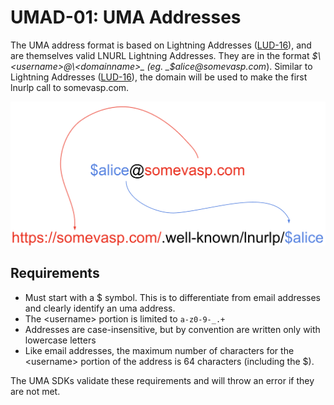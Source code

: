 # UMAD-01: UMA Addresses

The UMA address format is based on Lightning Addresses ([LUD-16](https://github.com/lnurl/luds/blob/luds/16.md)), and
are themselves valid LNURL Lightning Addresses. They are in the format _$\<username>@\<domainname>_
(eg. _$alice@somevasp.com_). Similar to Lightning Addresses ([LUD-16](https://github.com/lnurl/luds/blob/luds/16.md)),
the domain will be used to make the first lnurlp call to somevasp.com.

![UMA Address Diagram](/images/address_diagram.png)

## Requirements

- Must start with a $ symbol. This is to differentiate from email addresses and clearly identify an uma address.
- The \<username> portion is limited to `a-z0-9-_.+`
- Addresses are case-insensitive, but by convention are written only with lowercase letters
- Like email addresses, the maximum number of characters for the \<username> portion of the address is 64 characters
(including the $).

The UMA SDKs validate these requirements and will throw an error if they are not met.
